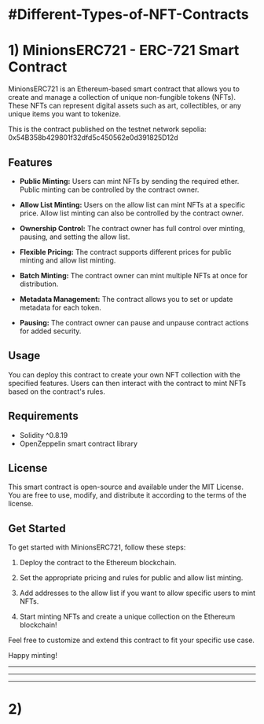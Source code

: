 # #Different-Types-of-NFT-Contracts

# 1) MinionsERC721 - ERC-721 Smart Contract

MinionsERC721 is an Ethereum-based smart contract that allows you to create and manage a collection of unique non-fungible tokens (NFTs). These NFTs can represent digital assets such as art, collectibles, or any unique items you want to tokenize.

This is the contract published on the testnet network sepolia: 0x54B358b429801f32dfd5c450562e0d391825D12d

## Features

- **Public Minting:** Users can mint NFTs by sending the required ether. Public minting can be controlled by the contract owner.

- **Allow List Minting:** Users on the allow list can mint NFTs at a specific price. Allow list minting can also be controlled by the contract owner.

- **Ownership Control:** The contract owner has full control over minting, pausing, and setting the allow list.

- **Flexible Pricing:** The contract supports different prices for public minting and allow list minting.

- **Batch Minting:** The contract owner can mint multiple NFTs at once for distribution.

- **Metadata Management:** The contract allows you to set or update metadata for each token.

- **Pausing:** The contract owner can pause and unpause contract actions for added security.

## Usage

You can deploy this contract to create your own NFT collection with the specified features. Users can then interact with the contract to mint NFTs based on the contract's rules.

## Requirements

- Solidity ^0.8.19
- OpenZeppelin smart contract library

## License

This smart contract is open-source and available under the MIT License. You are free to use, modify, and distribute it according to the terms of the license.

## Get Started

To get started with MinionsERC721, follow these steps:

1. Deploy the contract to the Ethereum blockchain.

2. Set the appropriate pricing and rules for public and allow list minting.

3. Add addresses to the allow list if you want to allow specific users to mint NFTs.

4. Start minting NFTs and create a unique collection on the Ethereum blockchain!

Feel free to customize and extend this contract to fit your specific use case.

Happy minting!

---------------------------------------------------------------------------------------------------------------
---------------------------------------------------------------------------------------------------------------
---------------------------------------------------------------------------------------------------------------

# 2)
